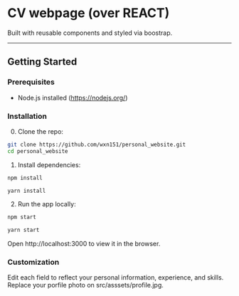 # CV webpage (over REACT)

Built with reusable components and styled via boostrap.

---

## Getting Started

### Prerequisites

- Node.js installed (https://nodejs.org/)  

### Installation

0. Clone the repo:  
```bash
git clone https://github.com/wxn151/personal_website.git
cd personal_website
```

1. Install dependencies:
```bash
npm install
```
```bash
yarn install
```

2. Run the app locally:
```bash
npm start
```
```bash
yarn start
```

Open http://localhost:3000 to view it in the browser.

### Customization

Edit each field to reflect your personal information, experience, and skills.
Replace your porfile photo on src/asssets/profile.jpg.
